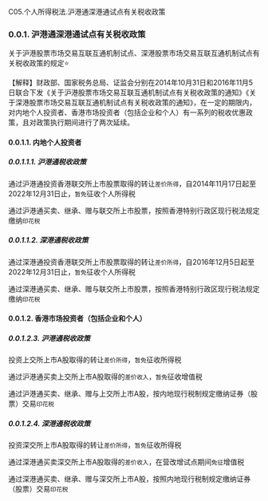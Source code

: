 C05.个人所得税法.沪港通深港通试点有关税收政策

### 0.0.1. 沪港通深港通试点有关税收政策

关于沪港股票市场交易互联互通机制试点、深港股票市场交易互联互通机制试点有关税收政策的规定:star: 

【解释】财政部、国家税务总局、证监会分别在2014年10月31日和2016年11月5日联合下发《关于沪港股票市场交易互联互通机制试点有关税收政策的通知》《关于深港股票市场交易互联互通机制试点有关税收政策的通知》，在一定的期限内，对内地个人投资者、香港市场投资者（包括企业和个人）有一系列的税收优惠政策，且对政策执行期间进行了两次延续。

#### 0.0.1.1. 内地个人投资者

##### 0.0.1.1.1. 沪港通税收政策

通过沪港通投资香港联交所上市股票取得的转让`差价所得`，自2014年11月17日起至2022年12月31日止，`暂免`征收个人所得税

通过沪港通买卖、继承、赠与联交所上市股票，按照香港特别行政区现行税法规定缴纳`印花税`

##### 0.0.1.1.2. 深港通税收政策

通过深港通投资香港联交所上市股票取得的转让`差价所得`，自2016年12月5日起至2022年12月31日止，`暂免`征收个人所得税

通过深港通买卖、继承、赠与联交所上市股票，按照香港特别行政区现行税法规定缴纳`印花税`

#### 0.0.1.2. 香港市场投资者（包括企业和个人）

##### 0.0.1.2.3. 沪港通税收政策

投资上交所上市A股取得的转让`差价所得`，`暂免`征收所得税

通过沪港通买卖上交所上市A股取得的`差价收入`，`暂免`征收增值税

通过沪港通买卖、继承、赠与上交所上市A股，按内地现行税制规定缴纳证券（股票）交易`印花税`

##### 0.0.1.2.4. 深港通税收政策

投资深交所上市A股取得的转让`差价所得`，`暂免`征收所得税

通过深港通买卖深交所上市A股取得的`差价收入`，在营改增试点期间`免征`增值税

通过深港通买卖、继承、赠与深交所上市A股，按照内地现行税制规定缴纳证券（股票）交易`印花税`
